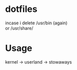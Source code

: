 # dotfiles
incase i delete /usr/bin (again)  
or /usr/share/

# Usage

kernel -> userland -> stowaways
